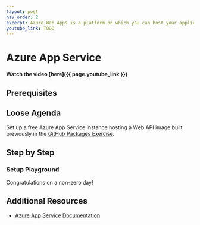 ```yaml
---
layout: post
nav_order: 2
excerpt: Azure Web Apps is a platform on which you can host your applications
youtube_link: TODO
---
```


# Azure App Service

**Watch the video [here]({{ page.youtube_link }})**

## Prerequisites

## Loose Agenda

Set up a free Azure App Service instance hosting a Web API image built previously in the [GitHub Packages Exercise](github-packages.md).

## Step by Step

### Setup Playground



Congratulations on a non-zero day!

## Additional Resources

- [Azure App Service Documentation](https://docs.microsoft.com/en-us/azure/app-service/overview)
